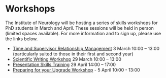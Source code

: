 # Workshops
The Institute of Neurology will be hosting a series of skills workshops for PhD students in March and April. These sessions will be held in person (limited spaces available). For more information and to sign up, please use the links below. 

* [Time and Supervisor Relationship Management](https://tinyurl.com/IoNtrmgmt) 3 March 10:00 – 13:00 (particularly suited to those in their first and second year)
* [Scientific Writing Workshop](https://tinyurl.com/IoNwriting) 29 March 10:00 – 13:00
* [Presentation Skills Training](https://tinyurl.com/IoNpresskills) 29 April 14:00 – 17:00
* [Preparing for your Upgrade Workshop](https://tinyurl.com/IoNupgrade) - 5 April 10:00 - 13:00
